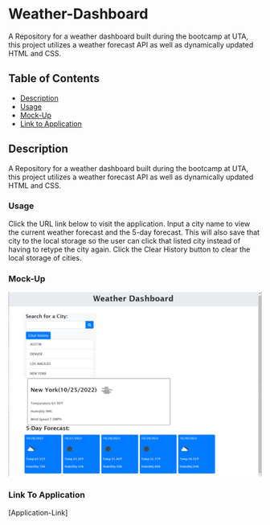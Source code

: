 # Weather-Dashboard

A Repository for a weather dashboard built during the bootcamp at UTA, this project utilizes a weather forecast API as well as dynamically updated HTML and CSS.

## Table of Contents ##

* [Description](#description)
    <a name="Description"></a>
* [Usage](#usage)
    <a name="Usage"></a>
* [Mock-Up](#mock-up)
    <a name="Mock-Up"></a>
* [Link to Application](#link_to_application)
    <a name="Link to Application"></a>

## Description ##

A Repository for a weather dashboard built during the bootcamp at UTA, this project utilizes a weather forecast API as well as dynamically updated HTML and CSS.

### Usage ###

Click the URL link below to visit the application. Input a city name to view the current weather forecast and the 5-day forecast. This will also save that city to the local storage so the user can click that listed city instead of having to retype the city again. Click the Clear History button to clear the local storage of cities.

### Mock-Up ###

![Weather-Dashboard](./assets/images/weather-dashboard-demo.png)

### Link To Application ###

[Application-Link] 

